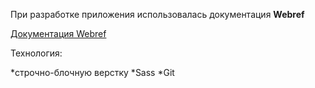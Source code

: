 ﻿При разработке приложения использовалась документация **Webref**

[Документация Webref](https://webref.ru)

Технология:

*строчно-блочную верстку
*Sass
*Git
